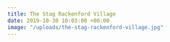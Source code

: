 ```yaml
---
title: The Stag Rackenford Village
date: 2019-10-30 10:03:00 +00:00
image: "/uploads/the-stag-rackenford-village.jpg"
---
```

